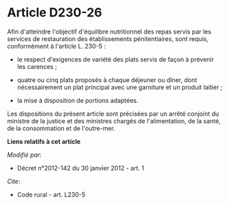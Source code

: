 # Article D230-26

Afin d'atteindre l'objectif d'équilibre nutritionnel des repas servis par les services de restauration des établissements
pénitentiaires, sont requis, conformément à l'article L. 230-5 :

- le respect d'exigences de variété des plats servis de façon à prévenir les carences ;

- quatre ou cinq plats proposés à chaque déjeuner ou dîner, dont nécessairement un plat principal avec une garniture et un
produit laitier ;

- la mise à disposition de portions adaptées. 

Les dispositions du présent article sont précisées par un arrêté conjoint du ministre de la justice et des ministres chargés
de l'alimentation, de la santé, de la consommation et de l'outre-mer.

**Liens relatifs à cet article**

_Modifié par_:

  - Décret n°2012-142 du 30 janvier 2012 - art. 1

_Cite_:

  - Code rural - art. L230-5
